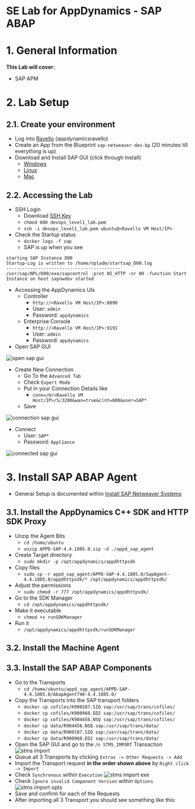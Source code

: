 SE Lab for AppDynamics - SAP ABAP
======
# 1. General Information
**This Lab will cover:**
* SAP APM

# 2. Lab Setup
## 2.1. Create your environment
* Log into [Ravello] (appdynamicsravello)
* Create an App from the Blueprint `sap-netweaver-dev-bp` (20 minutes till everything is up)
* Download and Install SAP GUI (click through Install)
  * [Windows]
  * [Linux]
  * [Mac]

## 2.2. Accessing the Lab
* SSH Login
  * Download [SSH Key]
  * `chmod 600 devops_level1_lab.pem`
  * `ssh -i devops_level1_lab.pem ubuntu@<Ravello VM Host/IP>`
* Check the Startup status
  * `docker logs -f sap`
  * SAP is up when you see

```
starting SAP Instance D00
Startup-Log is written to /home/npladm/startsap_D00.log
-------------------------------------------
/usr/sap/NPL/D00/exe/sapcontrol -prot NI_HTTP -nr 00 -function Start
Instance on host sapnwdev started
```

* Accessing the AppDynamics UIs
  * Controller
    * `http://<Ravello VM Host/IP>:8090`
    * User: `admin`
    * Password: `appdynamics`
  * Enterprise Console
    * `http://<Ravello VM Host/IP>:9191`
    * User: `admin`
    * Password: `appdynamics`
* Open SAP GUI

![open sap gui](img/open_sap_gui.png)

* Create New Connection
  * Go To the `Advanced Tab`
  * Check `Expert Mode`
  * Put in your Connection Details like
    * `conn=/H/<Ravello VM Host/IP>/S/3200&wan=true&clnt=000&user=SAP*`
  * Save

![connection sap gui](img/connection_sap_gui.png)

* Connect
  * User: `SAP*`
  * Password: `Appl1ance`

![connected sap gui](img/connected_sap_gui.png)

# 3. Install SAP ABAP Agent
* General Setup is documented within [Install SAP Netweaver Systems]

## 3.1. Install the AppDynamics C++ SDK and HTTP SDK Proxy
* Unzip the Agent Bits
  * `cd /home/ubuntu`
  * `unzip APPD-SAP-4.4.1805.0.zip -d ./appd_sap_agent`
* Create Target directory
  * `sudo mkdir -p /opt/appdynamics/appdhttpsdk`
* Copy files
  * `sudo cp -r appd_sap_agent/APPD-SAP-4.4.1805.0/SapAgent-4.4.1805.0/appdhttpsdk/* /opt/appdynamics/appdhttpsdk/`
* Adjust the permissions
  * `sudo chmod -r 777 /opt/appdynamics/appdhttpsdk/`
* Go to the SDK Manager
  * `cd /opt/appdynamics/appdhttpsdk/`
* Make it executable
  * `chmod +x runSDKManager`
* Run it
  * `/opt/appdynamics/appdhttpsdk/runSDKManager`

## 3.2. Install the Machine Agent

## 3.3. Install the SAP ABAP Components
* Go to the Transports
  * `cd /home/ubuntu/appd_sap_agent/APPD-SAP-4.4.1805.0/AbapAgent740-4.4.1805.0/`
* Copy the Transports into the SAP transport folders
  * `docker cp cofiles/K900187.SIQ sap:/usr/sap/trans/cofiles/`
  * `docker cp cofiles/K900960.ED2 sap:/usr/sap/trans/cofiles/`
  * `docker cp cofiles/K904456.NSQ sap:/usr/sap/trans/cofiles/`
  * `docker cp data/R904456.NSQ sap:/usr/sap/trans/data/`
  * `docker cp data/R900187.SIQ sap:/usr/sap/trans/data/`
  * `docker cp data/R900960.ED2 sap:/usr/sap/trans/data/`
* Open the SAP GUI and go to the `/n STMS_IMPORT` Transaction
![stms import](img/stms_import_transaction.png)
* Queue all 3 Transports by clicking `Extras -> Other Requests -> Add`
* Import the Transport request **in the order shown above** by `Right click -> Import`
* Check `Synchronous` within `Execution`
![stms import exe](img/stms_import_execution.png)
* Check `Ignore invalid Component Version` within `Options`
![stms import opts](img/stms_import_options.png)
* Save and confirm for each of the Requests
* After importing all 3 Transport you should see something like this:


[Install SAP Netweaver Systems]: https://docs.appdynamics.com/display/SAP/Install+SAP+Netweaver+Systems
[ravello]: https://cloud.ravellosystems.com/
[SSH Key]: https://singularity.jira.com/wiki/download/attachments/353600935/devops_level1_lab.pem?version=1&modificationDate=1517075637133&cacheVersion=1&api=v2&download=true
[Windows]: https://owncloud.appd.duckdns.org/s/GoR9z54GGgpQw9C
[Linux]: https://owncloud.appd.duckdns.org/s/BtF79RGWD3ca9pR
[Mac]: https://owncloud.appd.duckdns.org/s/894rw9QxDn9QJqX
